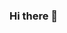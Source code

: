 ### Hi there 👋

<!--
**Ahmedfaridpro/Ahmedfaridpro** is a ✨ _special_ ✨ repository because its `README.md` (this file) appears on your GitHub profile.

Here are some ideas to get you started:

- 🔭 I’m currently working on graphic designing
- 🌱 I’m currently learning illustrator
- 👯 I’m looking to collaborate on github
- 🤔 I’m looking for help with Getting creative ideas
- 💬 Ask me about ...
- 📫 How to reach me: ...
- 😄 Pronouns: ...
- ⚡ Fun fact: ...
-->
